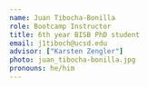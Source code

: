 ```yaml
---
name: Juan Tibocha-Bonilla
role: Bootcamp Instructor
title: 6th year BISB PhD student
email: j1tiboch@ucsd.edu
advisor: ["Karsten Zengler"]
photo: juan_tibocha-bonilla.jpg
pronouns: he/him
---
```

